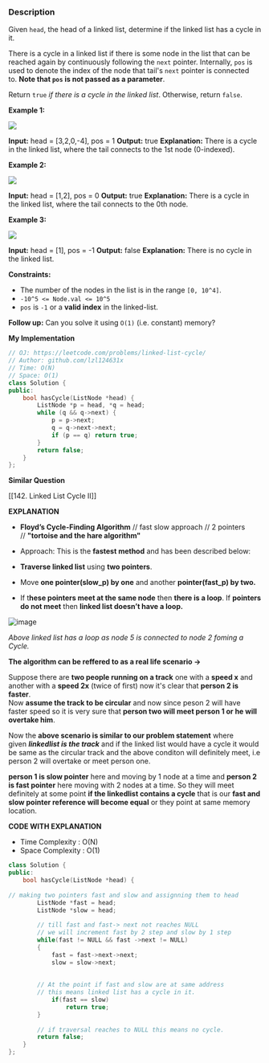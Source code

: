 ### Description

Given `head`, the head of a linked list, determine if the linked list has a cycle in it.

There is a cycle in a linked list if there is some node in the list that can be reached again by continuously following the `next` pointer. Internally, `pos` is used to denote the index of the node that tail's `next` pointer is connected to. **Note that `pos` is not passed as a parameter**.

Return `true` _if there is a cycle in the linked list_. Otherwise, return `false`.

**Example 1:**

![](https://assets.leetcode.com/uploads/2018/12/07/circularlinkedlist.png)

**Input:** head = \[3,2,0,-4\], pos = 1
**Output:** true
**Explanation:** There is a cycle in the linked list, where the tail connects to the 1st node (0-indexed).

**Example 2:**

![](https://assets.leetcode.com/uploads/2018/12/07/circularlinkedlist_test2.png)

**Input:** head = \[1,2\], pos = 0
**Output:** true
**Explanation:** There is a cycle in the linked list, where the tail connects to the 0th node.

**Example 3:**

![](https://assets.leetcode.com/uploads/2018/12/07/circularlinkedlist_test3.png)

**Input:** head = \[1], pos = -1
**Output:** false
**Explanation:** There is no cycle in the linked list.

**Constraints:**

- The number of the nodes in the list is in the range `[0, 10^4]`.
- `-10^5 <= Node.val <= 10^5`
- `pos` is `-1` or a **valid index** in the linked-list.

**Follow up:** Can you solve it using `O(1)` (i.e. constant) memory?

**My Implementation**

```cpp
// OJ: https://leetcode.com/problems/linked-list-cycle/
// Author: github.com/lzl124631x
// Time: O(N)
// Space: O(1)
class Solution {
public:
    bool hasCycle(ListNode *head) {
        ListNode *p = head, *q = head;
        while (q && q->next) {
            p = p->next;
            q = q->next->next;
            if (p == q) return true;
        }
        return false;
    }
};
```

**Similar Question**

[[142. Linked List Cycle II]]

**EXPLANATION**

- **Floyd’s Cycle-Finding Algorithm** // fast slow approach // 2 pointers // **"tortoise and the hare algorithm"**
    
- Approach: This is the **fastest method** and has been described below:
    
- **Traverse linked list** using **two pointers**.
    
- Move **one pointer(slow_p) by one** and another **pointer(fast_p) by two.**
    
- If t**hese pointers meet at the same node** then **there is a loop**. If **pointers do not meet** then **linked list doesn’t have a loop.**
    

![image](https://assets.leetcode.com/users/images/55a1e7fb-e28e-4a21-b7c5-43274d77e10a_1646699998.33529.png)

_Above linked list has a loop as node 5 is connected to node 2 foming a Cycle._

**The algorithm can be reffered to as a real life scenario ->**

Suppose there are **two people running on a track** one with a **speed x** and another with a **speed 2x** (twice of first) now it's clear that **person 2 is faster**.  
Now **assume the track to be circular** and now since peson 2 will have faster speed so it is very sure that **person two will meet person 1 or he will overtake him**.

Now the **above scenario is similar to our problem statement** where given _**linkedlist is the track**_ and if the linked list would have a cycle it would be same as the circular track and the above conditon will definitely meet, i.e person 2 will overtake or meet person one.

**person 1 is slow pointer** here and moving by 1 node at a time and **person 2 is fast pointer** here moving with 2 nodes at a time. So they will meet definitely at some point **if the linkedlist contains a cycle** that is our **fast and slow pointer reference will become equal** or they point at same memory location.

**CODE WITH EXPLANATION**

- Time Complexity : O(N)
- Space Complexity : O(1)

```cpp
class Solution {
public:
    bool hasCycle(ListNode *head) {
	
// making two pointers fast and slow and assignning them to head
        ListNode *fast = head;
        ListNode *slow = head;
        
		// till fast and fast-> next not reaches NULL
		// we will increment fast by 2 step and slow by 1 step
        while(fast != NULL && fast ->next != NULL)
        {
            fast = fast->next->next;
            slow = slow->next;
            
			
		// At the point if fast and slow are at same address
		// this means linked list has a cycle in it.
            if(fast == slow)
                return true;
        }
        
		// if traversal reaches to NULL this means no cycle.
        return false;
    }
};
```

